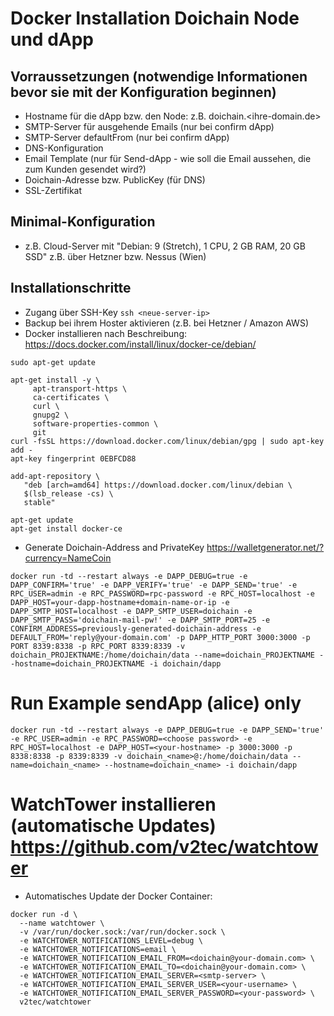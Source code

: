 # Docker Installation Doichain Node und dApp
## Vorraussetzungen (notwendige Informationen bevor sie mit der Konfiguration beginnen) 
- Hostname für die dApp bzw. den Node: z.B. doichain.<ihre-domain.de>
- SMTP-Server für ausgehende Emails (nur bei confirm dApp) 
- SMTP-Server defaultFrom (nur bei confirm dApp) 
- DNS-Konfiguration
- Email Template (nur für Send-dApp - wie soll die Email aussehen, die zum Kunden gesendet wird?) 
- Doichain-Adresse bzw. PublicKey (für DNS)
- SSL-Zertifikat 
## Minimal-Konfiguration
- z.B. Cloud-Server mit "Debian: 9 (Stretch), 1 CPU, 2 GB RAM, 20 GB SSD" z.B. über Hetzner bzw. Nessus (Wien)

## Installationschritte
- Zugang über SSH-Key ``ssh <neue-server-ip>``
- Backup bei ihrem Hoster aktivieren (z.B. bei Hetzner / Amazon AWS) 
- Docker installieren nach Beschreibung: https://docs.docker.com/install/linux/docker-ce/debian/
```
sudo apt-get update

apt-get install -y \
     apt-transport-https \
     ca-certificates \
     curl \
     gnupg2 \
     software-properties-common \
     git
curl -fsSL https://download.docker.com/linux/debian/gpg | sudo apt-key add -
apt-key fingerprint 0EBFCD88

add-apt-repository \
   "deb [arch=amd64] https://download.docker.com/linux/debian \
   $(lsb_release -cs) \
   stable"
   
apt-get update
apt-get install docker-ce
```
- Generate Doichain-Address and PrivateKey https://walletgenerator.net/?currency=NameCoin
```
docker run -td --restart always -e DAPP_DEBUG=true -e DAPP_CONFIRM='true' -e DAPP_VERIFY='true' -e DAPP_SEND='true' -e RPC_USER=admin -e RPC_PASSWORD=rpc-password -e RPC_HOST=localhost -e DAPP_HOST=your-dapp-hostname+domain-name-or-ip -e DAPP_SMTP_HOST=localhost -e DAPP_SMTP_USER=doichain -e DAPP_SMTP_PASS='doichain-mail-pw!' -e DAPP_SMTP_PORT=25 -e CONFIRM_ADDRESS=previously-generated-doichain-address -e DEFAULT_FROM='reply@your-domain.com' -p DAPP_HTTP_PORT 3000:3000 -p PORT 8339:8338 -p RPC_PORT 8339:8339 -v doichain_PROJEKTNAME:/home/doichain/data --name=doichain_PROJEKTNAME --hostname=doichain_PROJEKTNAME -i doichain/dapp
```
# Run Example sendApp (alice) only
```
docker run -td --restart always -e DAPP_DEBUG=true -e DAPP_SEND='true' -e RPC_USER=admin -e RPC_PASSWORD=<choose password> -e RPC_HOST=localhost -e DAPP_HOST=<your-hostname> -p 3000:3000 -p 8338:8338 -p 8339:8339 -v doichain_<name>@:/home/doichain/data --name=doichain_<name> --hostname=doichain_<name> -i doichain/dapp
```
# WatchTower installieren (automatische Updates)  https://github.com/v2tec/watchtower
- Automatisches Update der Docker Container: 
```
docker run -d \
  --name watchtower \
  -v /var/run/docker.sock:/var/run/docker.sock \
  -e WATCHTOWER_NOTIFICATIONS_LEVEL=debug \
  -e WATCHTOWER_NOTIFICATIONS=email \
  -e WATCHTOWER_NOTIFICATION_EMAIL_FROM=<doichain@your-domain.com> \
  -e WATCHTOWER_NOTIFICATION_EMAIL_TO=<doichain@your-domain.com> \
  -e WATCHTOWER_NOTIFICATION_EMAIL_SERVER=<smtp-server> \
  -e WATCHTOWER_NOTIFICATION_EMAIL_SERVER_USER=<your-username> \
  -e WATCHTOWER_NOTIFICATION_EMAIL_SERVER_PASSWORD=<your-password> \
  v2tec/watchtower
```